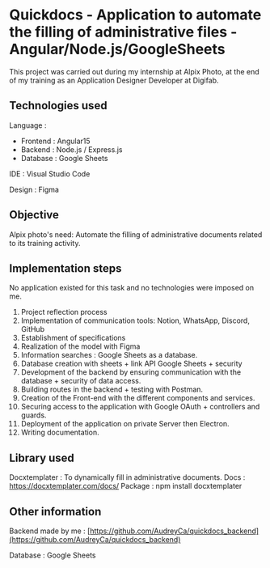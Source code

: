 # Quickdocs - Application to automate the filling of administrative files - Angular/Node.js/GoogleSheets

This project was carried out during my internship at Alpix Photo, at the end of my training as an Application Designer Developer at Digifab.

## **Technologies used**

Language : 

- Frontend : Angular15
- Backend : Node.js / Express.js
- Database : Google Sheets

IDE : Visual Studio Code

Design : Figma

## Objective

Alpix photo's need: Automate the filling of administrative documents related to its training activity.

## Implementation steps

No application existed for this task and no technologies were imposed on me.

1. Project reflection process
2. Implementation of communication tools: Notion, WhatsApp, Discord, GitHub
3. Establishment of specifications
4. Realization of the model with Figma
5. Information searches  : Google Sheets as a database.
6. Database creation with sheets + link API Google Sheets + security
7. Development of the backend by ensuring communication with the database + security of data access.
8. Building routes in the backend + testing with Postman.
9. Creation of the Front-end with the different components and services.
10. Securing access to the application with Google OAuth + controllers and guards.
11. Deployment of the application on private Server then Electron.
12. Writing documentation.

## Library used

Docxtemplater : To dynamically fill in administrative documents. 
Docs : https://docxtemplater.com/docs/
Package : npm install docxtemplater

## Other information

Backend made by me :  [https://github.com/AudreyCa/quickdocs_backend](https://github.com/AudreyCa/quickdocs_backend)

Database : Google Sheets
